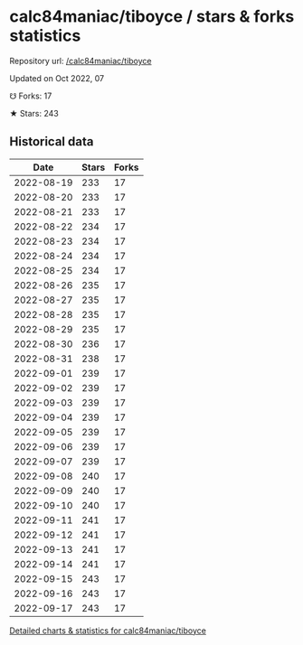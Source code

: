 # calc84maniac/tiboyce / stars & forks statistics

Repository url: [/calc84maniac/tiboyce](https://github.com/calc84maniac/tiboyce)

Updated on Oct 2022, 07

☋ Forks: 17

★ Stars: 243

## Historical data
| Date | Stars | Forks |
|------|-------|-------|
| 2022-08-19 | 233 | 17 | 
| 2022-08-20 | 233 | 17 | 
| 2022-08-21 | 233 | 17 | 
| 2022-08-22 | 234 | 17 | 
| 2022-08-23 | 234 | 17 | 
| 2022-08-24 | 234 | 17 | 
| 2022-08-25 | 234 | 17 | 
| 2022-08-26 | 235 | 17 | 
| 2022-08-27 | 235 | 17 | 
| 2022-08-28 | 235 | 17 | 
| 2022-08-29 | 235 | 17 | 
| 2022-08-30 | 236 | 17 | 
| 2022-08-31 | 238 | 17 | 
| 2022-09-01 | 239 | 17 | 
| 2022-09-02 | 239 | 17 | 
| 2022-09-03 | 239 | 17 | 
| 2022-09-04 | 239 | 17 | 
| 2022-09-05 | 239 | 17 | 
| 2022-09-06 | 239 | 17 | 
| 2022-09-07 | 239 | 17 | 
| 2022-09-08 | 240 | 17 | 
| 2022-09-09 | 240 | 17 | 
| 2022-09-10 | 240 | 17 | 
| 2022-09-11 | 241 | 17 | 
| 2022-09-12 | 241 | 17 | 
| 2022-09-13 | 241 | 17 | 
| 2022-09-14 | 241 | 17 | 
| 2022-09-15 | 243 | 17 | 
| 2022-09-16 | 243 | 17 | 
| 2022-09-17 | 243 | 17 | 


[Detailed charts & statistics for calc84maniac/tiboyce](https://reviewgithub.com/rep/calc84maniac/tiboyce)
